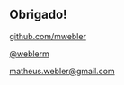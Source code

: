 ## Obrigado!


[github.com/mwebler](https://github.com/mwebler)

[@weblerm](http://twitter.com/weblerm)

matheus.webler@gmail.com
